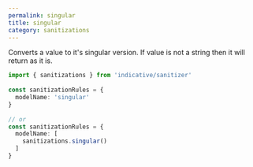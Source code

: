 ```yaml
---
permalink: singular
title: singular
category: sanitizations
---
```


Converts a value to it's singular version. If value is not a string
then it will return as it is.
 
```ts
import { sanitizations } from 'indicative/sanitizer'
 
const sanitizationRules = {
  modelName: 'singular'
}
 
// or
const sanitizationRules = {
  modelName: [
    sanitizations.singular()
  ]
}
```